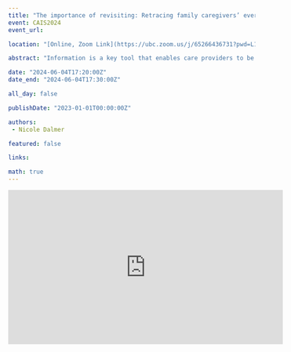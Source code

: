 ```yaml
---
title: "The importance of revisiting: Retracing family caregivers’ everyday information work"
event: CAIS2024
event_url: 

location: "[Online, Zoom Link](https://ubc.zoom.us/j/65266436731?pwd=L1dJRGwrYjNueldyUkFwZXZvc2dpUT09)"

abstract: "Information is a key tool that enables care providers to be involved in the health and wellbeing of older adults in their care. While recognizing care providers’ information practices as work has slowly received scholarly attention, there has been little corresponding scholarly effort to frame family caregivers’ data practices as work. In this paper, I revisit an earlier study to determine whether family caregivers’ information work and data work are sufficiently different so as to be distinguished as different forms of work."

date: "2024-06-04T17:20:00Z"
date_end: "2024-06-04T17:30:00Z"

all_day: false

publishDate: "2023-01-01T00:00:00Z"

authors:
 - Nicole Dalmer

featured: false

links:

math: true
---
```


<iframe width="560" height="315" src="https://www.youtube.com/embed/xvPPuwzh0F0" title="YouTube video player" frameborder="0" allow="accelerometer; autoplay; clipboard-write; encrypted-media; gyroscope; picture-in-picture; web-share" allowfullscreen></iframe>
